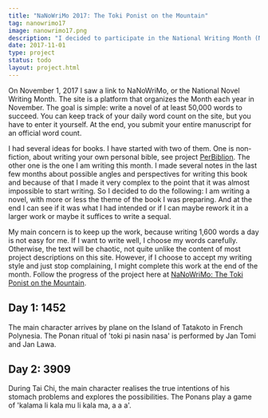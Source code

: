 ```yaml
---
title: "NaNoWriMo 2017: The Toki Ponist on the Mountain"
tag: nanowrimo17
image: nanowrimo17.png
description: "I decided to participate in the National Writing Month (NaNoWriMo) to write a 50,000 word novel in the month November. That means just over 1,600 words a day. I will tell the story of a man that uncovers the mysteries of the Ponas, a people speaking their peculiar language Toki Pona."
date: 2017-11-01
type: project
status: todo
layout: project.html
---
```


On November 1, 2017 I saw a link to NaNoWriMo, or the National Novel Writing Month. The site is a platform that organizes the Month each year in November. The goal is simple: write a novel of at least 50,000 words to succeed. You can keep track of your daily word count on the site, but you have to enter it yourself. At the end, you submit your entire manuscript for an official word count.

I had several ideas for books. I have started with two of them. One is non-fiction, about writing your own personal bible, see project [PerBiblion](/projects/perbiblion). The other one is the one I am writing this month. I made several notes in the last few months about possible angles and perspectives for writing this book and because of that I made it very complex to the point that it was almost impossible to start writing. So I decided to do the following: I am writing a novel, with more or less the theme of the book I was preparing. And at the end I can see if it was what I had intended or if I can maybe rework it in a larger work or maybe it suffices to write a sequal.

My main concern is to keep up the work, because writing 1,600 words a day is not easy for me. If I want to write well, I choose my words carefully. Otherwise, the text will be chaotic, not quite unlike the content of most project descriptions on this site. However, if I choose to accept my writing style and just stop complaining, I might complete this work at the end of the month. Follow the progress of the project here at [NaNoWriMo: The Toki Ponist on the Mountain](https://nanowrimo.org/participants/nullelement/novels/the-toki-ponist-on-the-mountain/stats).

## Day 1: 1452
The main character arrives by plane on the Island of Tatakoto in French Polynesia. The Ponan ritual of 'toki pi nasin nasa' is performed by Jan Tomi and Jan Lawa.

## Day 2: 3909
During Tai Chi, the main character realises the true intentions of his stomach problems and explores the possibilities. The Ponans play a game of 'kalama li kala mu li kala ma, a a a'.

 